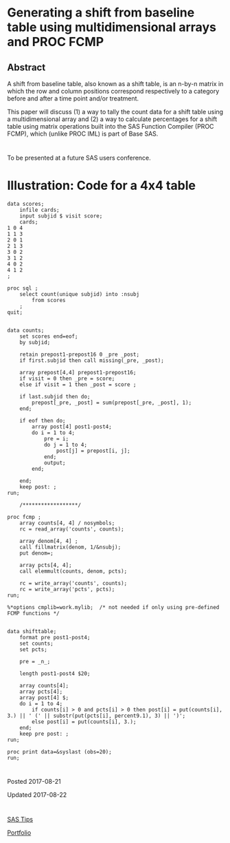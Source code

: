 # Generating a shift from baseline table using multidimensional arrays and PROC FCMP

## Abstract
A shift from baseline table, also known as a shift table, is an n-by-n matrix in which the row and column positions correspond respectively to a category before and after a time point and/or treatment. 

This paper will discuss (1) a way to tally the count data for a shift table using a multidimensional array and (2) a way to calculate percentages for a shift table using matrix operations built into the SAS Function Compiler (PROC FCMP), which (unlike PROC IML) is part of Base SAS.

#

To be presented at a future SAS users conference.


# Illustration: Code for a 4x4 table

```
data scores;
	infile cards;
	input subjid $ visit score;
	cards;
1 0 4
1 1 3
2 0 1
2 1 3
3 0 2
3 1 2
4 0 2
4 1 2
;

proc sql ;
	select count(unique subjid) into :nsubj
		from scores
	;
quit;


data counts;
	set scores end=eof;
	by subjid;
	
	retain prepost1-prepost16 0 _pre _post;
	if first.subjid then call missing(_pre, _post);
	
	array prepost[4,4] prepost1-prepost16;
	if visit = 0 then _pre = score;
	else if visit = 1 then _post = score ;
	
	if last.subjid then do;
		prepost[_pre, _post] = sum(prepost[_pre, _post], 1);
	end;
	
	if eof then do;
		array post[4] post1-post4;
		do i = 1 to 4;
			pre = i;
			do j = 1 to 4;
				post[j] = prepost[i, j];						
			end;
			output;
		end;		

	end;
	keep post: ;
run;

	/******************/
	
proc fcmp ; 
	array counts[4, 4] / nosymbols;
	rc = read_array('counts', counts);
	
	array denom[4, 4] ;
	call fillmatrix(denom, 1/&nsubj);
	put denom=; 
	
	array pcts[4, 4];
	call elemmult(counts, denom, pcts);
		
	rc = write_array('counts', counts);
	rc = write_array('pcts', pcts);
run;

%*options cmplib=work.mylib;  /* not needed if only using pre-defined FCMP functions */


data shifttable;
	format pre post1-post4;
	set counts;
	set pcts;
	
	pre = _n_;
	
	length post1-post4 $20;
	
	array counts[4];
	array pcts[4];
	array post[4] $;
	do i = 1 to 4;
		if counts[i] > 0 and pcts[i] > 0 then post[i] = put(counts[i], 3.) || ' (' || substr(put(pcts[i], percent9.1), 3) || ')';
		else post[i] = put(counts[i], 3.);
	end;
	keep pre post: ;
run;

proc print data=&syslast (obs=20); 
run;

```

#

Posted 2017-08-21

Updated 2017-08-22


#

[SAS Tips](/sas-tips)

[Portfolio](/)

